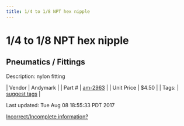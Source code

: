 ```yaml
---
title: 1/4 to 1/8 NPT hex nipple
---
```


# 1/4 to 1/8 NPT hex nipple
## Pneumatics / Fittings
Description: 	nylon fitting 

| Vendor | Andymark | 
| Part # | [am-2963](http://www.andymark.com/product-p/am-2963.htm) | 
| Unit Price | $4.50 | 
| Tags: | [suggest tags](https://docs.google.com/forms/d/e/1FAIpQLSeWyY8v3RgOty-MyWmh9U0iivNYN_molChYyS-0U-o-kOAv_g/viewform) | 

Last updated: Tue Aug 08 18:55:33 PDT 2017

 [Incorrect/Incomplete information?](https://docs.google.com/forms/d/e/1FAIpQLSeWyY8v3RgOty-MyWmh9U0iivNYN_molChYyS-0U-o-kOAv_g/viewform)